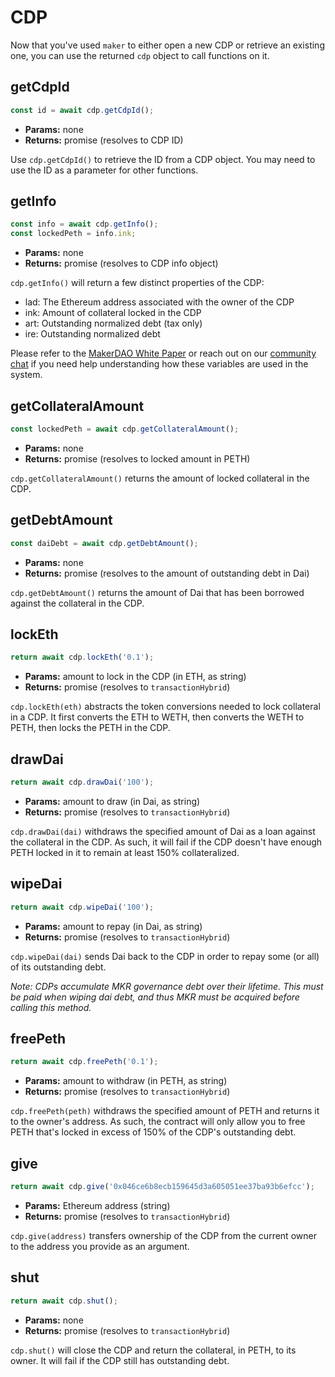 # CDP

Now that you've used `maker` to either open a new CDP or retrieve an existing one, you can use the returned `cdp` object to call functions on it.

## **getCdpId**

```javascript
const id = await cdp.getCdpId();
```

* **Params:** none
* **Returns:** promise (resolves to CDP ID)

Use `cdp.getCdpId()` to retrieve the ID from a CDP object. You may need to use the ID as a parameter for other functions.


## **getInfo**

```javascript
const info = await cdp.getInfo();
const lockedPeth = info.ink;
```

* **Params:** none
* **Returns:** promise (resolves to CDP info object)

`cdp.getInfo()` will return a few distinct properties of the CDP:

* lad: The Ethereum address associated with the owner of the CDP
* ink: Amount of collateral locked in the CDP
* art: Outstanding normalized debt (tax only)
* ire: Outstanding normalized debt

Please refer to the [MakerDAO White Paper](https://makerdao.com/whitepaper/DaiDec17WP.pdf) or reach out on our [community chat](https://chat.makerdao.com/home) if you need help understanding how these variables are used in the system.


## **getCollateralAmount**

```javascript
const lockedPeth = await cdp.getCollateralAmount();
```

* **Params:** none
* **Returns:** promise (resolves to locked amount in PETH)

`cdp.getCollateralAmount()` returns the amount of locked collateral in the CDP.


## **getDebtAmount**

```javascript
const daiDebt = await cdp.getDebtAmount();
```

* **Params:** none
* **Returns:** promise (resolves to the amount of outstanding debt in Dai)

`cdp.getDebtAmount()` returns the amount of Dai that has been borrowed against the collateral in the CDP.


## **lockEth**

```javascript
return await cdp.lockEth('0.1');
```

* **Params:** amount to lock in the CDP (in ETH, as string)
* **Returns:** promise (resolves to `transactionHybrid`)

`cdp.lockEth(eth)` abstracts the token conversions needed to lock collateral in a CDP. It first converts the ETH to WETH, then converts the WETH to PETH, then locks the PETH in the CDP.


## **drawDai**

```javascript
return await cdp.drawDai('100');
```

* **Params:** amount to draw (in Dai, as string)
* **Returns:** promise (resolves to `transactionHybrid`)

`cdp.drawDai(dai)` withdraws the specified amount of Dai as a loan against the collateral in the CDP. As such, it will fail if the CDP doesn't have enough PETH locked in it to remain at least 150% collateralized.


## **wipeDai**

```javascript
return await cdp.wipeDai('100');
```

* **Params:** amount to repay (in Dai, as string)
* **Returns:** promise (resolves to `transactionHybrid`)

`cdp.wipeDai(dai)` sends Dai back to the CDP in order to repay some (or all) of its outstanding debt.

*Note: CDPs accumulate MKR governance debt over their lifetime. This must be paid when wiping dai debt, and thus MKR must be acquired before calling this method.*

## **freePeth**

```javascript
return await cdp.freePeth('0.1');
```

* **Params:** amount to withdraw (in PETH, as string)
* **Returns:** promise (resolves to `transactionHybrid`)

`cdp.freePeth(peth)` withdraws the specified amount of PETH and returns it to the owner's address. As such, the contract will only allow you to free PETH that's locked in excess of 150% of the CDP's outstanding debt.


## **give**

```javascript
return await cdp.give('0x046ce6b8ecb159645d3a605051ee37ba93b6efcc');
```

* **Params:** Ethereum address (string)
* **Returns:** promise (resolves to `transactionHybrid`)

`cdp.give(address)` transfers ownership of the CDP from the current owner to the address you provide as an argument.


## **shut**

```javascript
return await cdp.shut();
```

* **Params:** none
* **Returns:** promise (resolves to `transactionHybrid`)

`cdp.shut()` will close the CDP and return the collateral, in PETH, to its owner. It will fail if the CDP still has outstanding debt.


